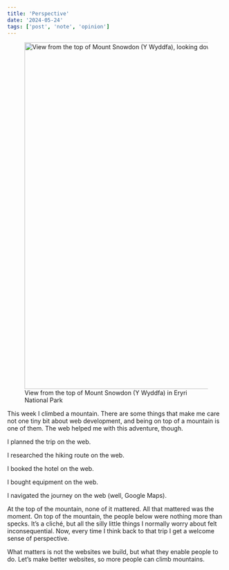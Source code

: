 ```yaml
---
title: 'Perspective'
date: '2024-05-24'
tags: ['post', 'note', 'opinion']
---
```


<figure>
  <img srcset="/perspective-01_1800.webp 1800w, /perspective-01_1600.webp 1600w, /perspective-01_1800.webp 1200w, /perspective-01_900.webp 900w, /perspective-01_700.webp 700w," sizes="(min-width: 1200px) 1200px, 90vw" src="/perspective-01_1800.webp 1200w" width="1200" height="800" alt="View from the top of Mount Snowdon (Y Wyddfa), looking down at two lakes and rocky slopes, with mountains fading into the distance against a backdrop of blue, cloudy sky">
  <figcaption>View from the top of Mount Snowdon (Y Wyddfa) in Eryri National Park</figcaption>
</figure>

This week I climbed a mountain. There are some things that make me care not one tiny bit about web development, and being on top of a mountain is one of them. The web helped me with this adventure, though.

I planned the trip on the web.

I researched the hiking route on the web.

I booked the hotel on the web.

I bought equipment on the web.

I navigated the journey on the web (well, Google Maps).

At the top of the mountain, none of it mattered. All that mattered was the moment. On top of the mountain, the people below were nothing more than specks. It’s a cliché, but all the silly little things I normally worry about felt inconsequential. Now, every time I think back to that trip I get a welcome sense of perspective.

What matters is not the websites we build, but what they enable people to do. Let’s make better websites, so more people can climb mountains.
